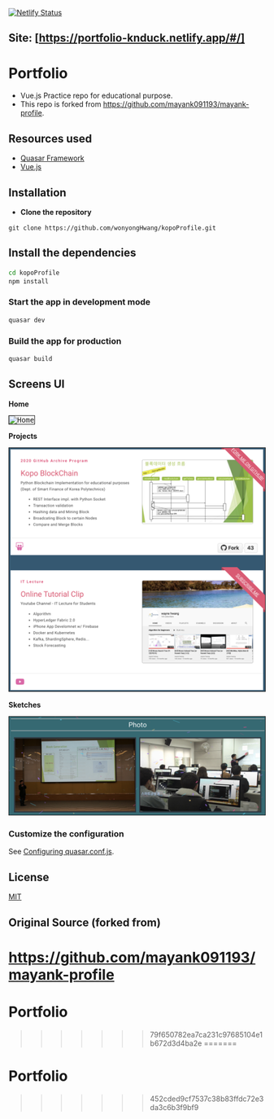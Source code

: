 [![Netlify Status](https://api.netlify.com/api/v1/badges/6309593d-3e84-4ac7-8538-231e4a9295cf/deploy-status)](https://app.netlify.com/sites/portfolio-knduck/deploys)
## Site: [https://portfolio-knduck.netlify.app/#/]

# Portfolio
* Vue.js Practice repo for educational purpose. 
* This repo is forked from https://github.com/mayank091193/mayank-profile.



## Resources used
* [Quasar Framework](https://quasar.dev/)
* [Vue.js](https://vuejs.org/)


## Installation

* **Clone the repository**
```
git clone https://github.com/wonyongHwang/kopoProfile.git
```

## Install the dependencies
```bash
cd kopoProfile
npm install
```


### Start the app in development mode 
```bash
quasar dev
```

### Build the app for production
```bash
quasar build
```
## Screens UI
**Home**
<p float="left">
	<kbd>
<img src="assets/homepage.png" border="1" alt="Home"
	title="Home"  />
		</kbd>
</p>

**Projects**
<p float="left">
	<kbd>
<img src="assets/works.png" border="1" alt="Works"
	title="Portfolio"  />	
	</kbd>
</p>

**Sketches**
<p float="left">
	<kbd>
<img src="assets/photo.png" border="1" alt="Photos"
	title="Pricing"  />
	</kbd>
</p>


### Customize the configuration
See [Configuring quasar.conf.js](https://quasar.dev/quasar-cli/quasar-conf-js).


## License

[MIT](http://opensource.org/licenses/MIT)

## Original Source (forked from)
https://github.com/mayank091193/mayank-profile
=======
# Portfolio
>>>>>>> 79f650782ea7ca231c97685104e1b672d3d4ba2e
=======
# Portfolio
>>>>>>> 452cded9cf7537c38b83ffdc72e3da3c6b3f9bf9
